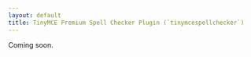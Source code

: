```yaml
---
layout: default
title: TinyMCE Premium Spell Checker Plugin (`tinymcespellchecker`)
---
```


Coming soon.